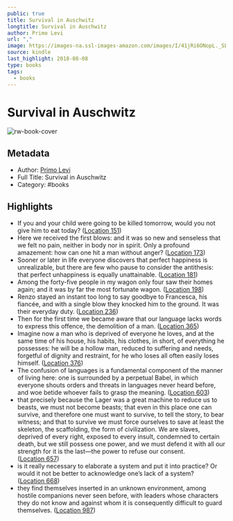 ```yaml
---
public: true
title: Survival in Auschwitz
longtitle: Survival in Auschwitz
author: Primo Levi
url: ","
image: https://images-na.ssl-images-amazon.com/images/I/41jRi6ONopL._SL200_.jpg
source: kindle
last_highlight: 2018-08-08
type: books
tags:
  - books
---
```

# Survival in Auschwitz

![rw-book-cover](https://images-na.ssl-images-amazon.com/images/I/41jRi6ONopL._SL200_.jpg)

## Metadata
- Author: [Primo Levi](Primo%20Levi.md)
- Full Title: Survival in Auschwitz
- Category: #books

## Highlights
- If you and your child were going to be killed tomorrow, would you not give him to eat today? ([Location 151](https://readwise.io/to_kindle?action=open&asin=B00E6TWJUA&location=151))
- Here we received the first blows: and it was so new and senseless that we felt no pain, neither in body nor in spirit. Only a profound amazement: how can one hit a man without anger? ([Location 173](https://readwise.io/to_kindle?action=open&asin=B00E6TWJUA&location=173))
- Sooner or later in life everyone discovers that perfect happiness is unrealizable, but there are few who pause to consider the antithesis: that perfect unhappiness is equally unattainable. ([Location 181](https://readwise.io/to_kindle?action=open&asin=B00E6TWJUA&location=181))
- Among the forty-five people in my wagon only four saw their homes again; and it was by far the most fortunate wagon. ([Location 198](https://readwise.io/to_kindle?action=open&asin=B00E6TWJUA&location=198))
- Renzo stayed an instant too long to say goodbye to Francesca, his fiancée, and with a single blow they knocked him to the ground. It was their everyday duty. ([Location 236](https://readwise.io/to_kindle?action=open&asin=B00E6TWJUA&location=236))
- Then for the first time we became aware that our language lacks words to express this offence, the demolition of a man. ([Location 365](https://readwise.io/to_kindle?action=open&asin=B00E6TWJUA&location=365))
- Imagine now a man who is deprived of everyone he loves, and at the same time of his house, his habits, his clothes, in short, of everything he possesses: he will be a hollow man, reduced to suffering and needs, forgetful of dignity and restraint, for he who loses all often easily loses himself. ([Location 376](https://readwise.io/to_kindle?action=open&asin=B00E6TWJUA&location=376))
- The confusion of languages is a fundamental component of the manner of living here: one is surrounded by a perpetual Babel, in which everyone shouts orders and threats in languages never heard before, and woe betide whoever fails to grasp the meaning. ([Location 603](https://readwise.io/to_kindle?action=open&asin=B00E6TWJUA&location=603))
- that precisely because the Lager was a great machine to reduce us to beasts, we must not become beasts; that even in this place one can survive, and therefore one must want to survive, to tell the story, to bear witness; and that to survive we must force ourselves to save at least the skeleton, the scaffolding, the form of civilization. We are slaves, deprived of every right, exposed to every insult, condemned to certain death, but we still possess one power, and we must defend it with all our strength for it is the last—the power to refuse our consent. ([Location 657](https://readwise.io/to_kindle?action=open&asin=B00E6TWJUA&location=657))
- is it really necessary to elaborate a system and put it into practice? Or would it not be better to acknowledge one’s lack of a system? ([Location 668](https://readwise.io/to_kindle?action=open&asin=B00E6TWJUA&location=668))
- they find themselves inserted in an unknown environment, among hostile companions never seen before, with leaders whose characters they do not know and against whom it is consequently difficult to guard themselves. ([Location 987](https://readwise.io/to_kindle?action=open&asin=B00E6TWJUA&location=987))
